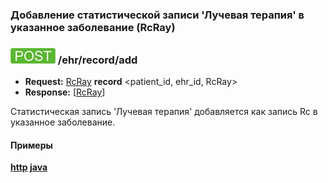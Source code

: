 ### Добавление статистической записи 'Лучевая терапия' в указанное заболевание (RcRay)

### ![POST](../../../../../img/post.png) /ehr/record/add
* **Request:** [RcRay](../../../../../types/types.md#RcRcRay) **record** <patient_id, ehr_id, RcRay>
* **Response:** [[RcRay](../../../../../types/types.md#RcRcRay)]

Статистическая запись 'Лучевая терапия' добавляется как запись Rc в указанное заболевание.

#### Примеры
**[http](../examples/RcRay/add.md) [java](../examples/RcRay/addJava.md)**

